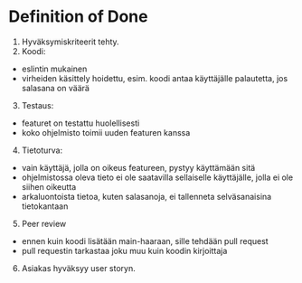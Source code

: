 # Definition of Done

1. Hyväksymiskriteerit tehty.
2. Koodi:
  * eslintin mukainen
  * virheiden käsittely hoidettu, esim. koodi antaa käyttäjälle palautetta, jos salasana on väärä
3. Testaus:
  * featuret on testattu huolellisesti
  * koko ohjelmisto toimii uuden featuren kanssa
4. Tietoturva:
  * vain käyttäjä, jolla on oikeus featureen, pystyy käyttämään sitä
  * ohjelmistossa oleva tieto ei ole saatavilla sellaiselle käyttäjälle, jolla ei ole siihen oikeutta 
  * arkaluontoista tietoa, kuten salasanoja, ei tallenneta selväsanaisina tietokantaan
5. Peer review
  * ennen kuin koodi lisätään main-haaraan, sille tehdään pull request
  * pull requestin tarkastaa joku muu kuin koodin kirjoittaja
6. Asiakas hyväksyy user storyn. 
